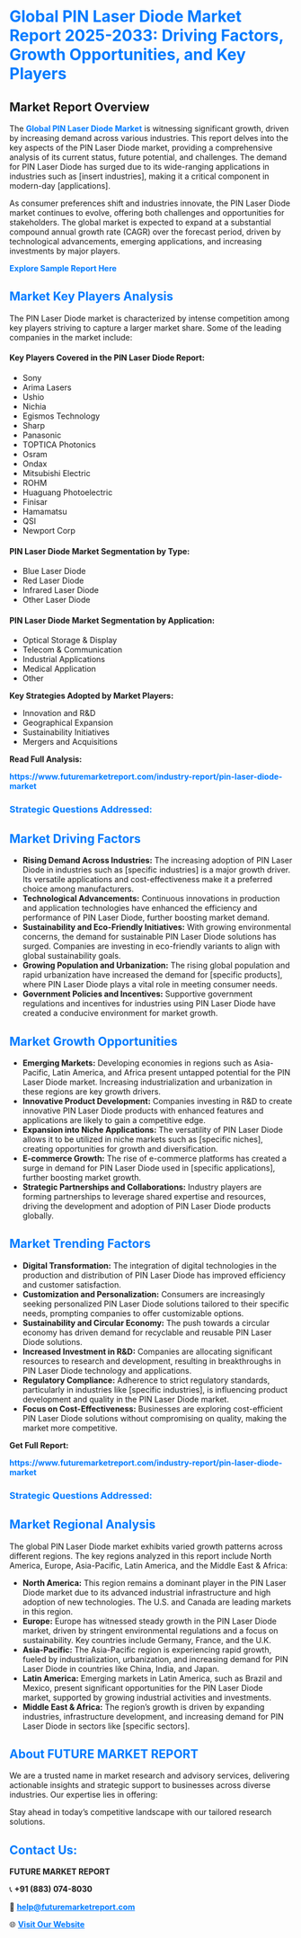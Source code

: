 <h1 style="color: #007BFF;">Global PIN Laser Diode Market Report 2025-2033: Driving Factors, Growth Opportunities, and Key Players</h1>

<section id="overview">
<h2>Market Report Overview</h2>
<p>The <a href="https://www.futuremarketreport.com/industry-report/pin-laser-diode-market" style="color: #007BFF; text-decoration: none;"><strong>Global PIN Laser Diode Market</strong></a> is witnessing significant growth, driven by increasing demand across various industries. This report delves into the key aspects of the PIN Laser Diode market, providing a comprehensive analysis of its current status, future potential, and challenges. The demand for PIN Laser Diode has surged due to its wide-ranging applications in industries such as [insert industries], making it a critical component in modern-day [applications].</p>
<p>As consumer preferences shift and industries innovate, the PIN Laser Diode market continues to evolve, offering both challenges and opportunities for stakeholders. The global market is expected to expand at a substantial compound annual growth rate (CAGR) over the forecast period, driven by technological advancements, emerging applications, and increasing investments by major players.</p>
</section>

<section id="overview">
<p><a href="https://www.futuremarketreport.com/request-sample/reportId=115914" style="color: #007BFF; text-decoration: none;"><strong>Explore Sample Report Here</strong></a></p>
</section>

<section id="key-players">
<h2 style="color: #007BFF;">Market Key Players Analysis</h2>
<p>The PIN Laser Diode market is characterized by intense competition among key players striving to capture a larger market share. Some of the leading companies in the market include:</p>
<h4>Key Players Covered in the PIN Laser Diode Report:</h4>
<ul><li>Sony</li><li>Arima Lasers</li><li>Ushio</li><li>Nichia</li><li>Egismos Technology</li><li>Sharp</li><li>Panasonic</li><li>TOPTICA Photonics</li><li>Osram</li><li>Ondax</li><li>Mitsubishi Electric</li><li>ROHM</li><li>Huaguang Photoelectric</li><li>Finisar</li><li>Hamamatsu</li><li>QSI</li><li>Newport Corp</li></ul>
<h4>PIN Laser Diode Market Segmentation by Type:</h4>
<ul><li>Blue Laser Diode</li><li>Red Laser Diode</li><li>Infrared Laser Diode</li><li>Other Laser Diode</li></ul>

<h4>PIN Laser Diode Market Segmentation by Application:</h4>
<ul><li>Optical Storage &amp; Display</li><li>Telecom &amp; Communication</li><li>Industrial Applications</li><li>Medical Application</li><li>Other</li></ul>
<p><strong>Key Strategies Adopted by Market Players:</strong></p>
<ul>
<li>Innovation and R&D</li>
<li>Geographical Expansion</li>
<li>Sustainability Initiatives</li>
<li>Mergers and Acquisitions</li>
</ul>
</section>

<section>
<p><strong>Read Full Analysis: </strong></p><a href="https://www.futuremarketreport.com/industry-report/pin-laser-diode-market" style="color: #007BFF; text-decoration: none;"><strong>https://www.futuremarketreport.com/industry-report/pin-laser-diode-market</strong></a>
<h3 style="color: #007BFF;">Strategic Questions Addressed:</h3>
</section>

<section id="driving-factors">
<h2 style="color: #007BFF;">Market Driving Factors</h2>
<ul>
<li><strong>Rising Demand Across Industries:</strong> The increasing adoption of PIN Laser Diode in industries such as [specific industries] is a major growth driver. Its versatile applications and cost-effectiveness make it a preferred choice among manufacturers.</li>
<li><strong>Technological Advancements:</strong> Continuous innovations in production and application technologies have enhanced the efficiency and performance of PIN Laser Diode, further boosting market demand.</li>
<li><strong>Sustainability and Eco-Friendly Initiatives:</strong> With growing environmental concerns, the demand for sustainable PIN Laser Diode solutions has surged. Companies are investing in eco-friendly variants to align with global sustainability goals.</li>
<li><strong>Growing Population and Urbanization:</strong> The rising global population and rapid urbanization have increased the demand for [specific products], where PIN Laser Diode plays a vital role in meeting consumer needs.</li>
<li><strong>Government Policies and Incentives:</strong> Supportive government regulations and incentives for industries using PIN Laser Diode have created a conducive environment for market growth.</li>
</ul>
</section>

<section id="growth-opportunities">
<h2 style="color: #007BFF;">Market Growth Opportunities</h2>
<ul>
<li><strong>Emerging Markets:</strong> Developing economies in regions such as Asia-Pacific, Latin America, and Africa present untapped potential for the PIN Laser Diode market. Increasing industrialization and urbanization in these regions are key growth drivers.</li>
<li><strong>Innovative Product Development:</strong> Companies investing in R&D to create innovative PIN Laser Diode products with enhanced features and applications are likely to gain a competitive edge.</li>
<li><strong>Expansion into Niche Applications:</strong> The versatility of PIN Laser Diode allows it to be utilized in niche markets such as [specific niches], creating opportunities for growth and diversification.</li>
<li><strong>E-commerce Growth:</strong> The rise of e-commerce platforms has created a surge in demand for PIN Laser Diode used in [specific applications], further boosting market growth.</li>
<li><strong>Strategic Partnerships and Collaborations:</strong> Industry players are forming partnerships to leverage shared expertise and resources, driving the development and adoption of PIN Laser Diode products globally.</li>
</ul>
</section>

<section id="trending-factors">
<h2 style="color: #007BFF;">Market Trending Factors</h2>
<ul>
<li><strong>Digital Transformation:</strong> The integration of digital technologies in the production and distribution of PIN Laser Diode has improved efficiency and customer satisfaction.</li>
<li><strong>Customization and Personalization:</strong> Consumers are increasingly seeking personalized PIN Laser Diode solutions tailored to their specific needs, prompting companies to offer customizable options.</li>
<li><strong>Sustainability and Circular Economy:</strong> The push towards a circular economy has driven demand for recyclable and reusable PIN Laser Diode solutions.</li>
<li><strong>Increased Investment in R&D:</strong> Companies are allocating significant resources to research and development, resulting in breakthroughs in PIN Laser Diode technology and applications.</li>
<li><strong>Regulatory Compliance:</strong> Adherence to strict regulatory standards, particularly in industries like [specific industries], is influencing product development and quality in the PIN Laser Diode market.</li>
<li><strong>Focus on Cost-Effectiveness:</strong> Businesses are exploring cost-efficient PIN Laser Diode solutions without compromising on quality, making the market more competitive.</li>
</ul>
</section>

<section>
<p><strong>Get Full Report: </strong></p><a href="https://www.futuremarketreport.com/industry-report/pin-laser-diode-market" style="color: #007BFF; text-decoration: none;"><strong>https://www.futuremarketreport.com/industry-report/pin-laser-diode-market</strong></a>
<h3 style="color: #007BFF;">Strategic Questions Addressed:</h3>
</section>


<section id="regional-analysis">
<h2 style="color: #007BFF;">Market Regional Analysis</h2>
<p>The global PIN Laser Diode market exhibits varied growth patterns across different regions. The key regions analyzed in this report include North America, Europe, Asia-Pacific, Latin America, and the Middle East & Africa:</p>
<ul>
<li><strong>North America:</strong> This region remains a dominant player in the PIN Laser Diode market due to its advanced industrial infrastructure and high adoption of new technologies. The U.S. and Canada are leading markets in this region.</li>
<li><strong>Europe:</strong> Europe has witnessed steady growth in the PIN Laser Diode market, driven by stringent environmental regulations and a focus on sustainability. Key countries include Germany, France, and the U.K.</li>
<li><strong>Asia-Pacific:</strong> The Asia-Pacific region is experiencing rapid growth, fueled by industrialization, urbanization, and increasing demand for PIN Laser Diode in countries like China, India, and Japan.</li>
<li><strong>Latin America:</strong> Emerging markets in Latin America, such as Brazil and Mexico, present significant opportunities for the PIN Laser Diode market, supported by growing industrial activities and investments.</li>
<li><strong>Middle East & Africa:</strong> The region’s growth is driven by expanding industries, infrastructure development, and increasing demand for PIN Laser Diode in sectors like [specific sectors].</li>
</ul>
</section>

<footer>
<h2 style="color: #007BFF;">About FUTURE MARKET REPORT</h2>
<p>We are a trusted name in market research and advisory services, delivering actionable insights and strategic support to businesses across diverse industries. Our expertise lies in offering:</p>

<p>Stay ahead in today’s competitive landscape with our tailored research solutions.</p>

<h2 style="color: #007BFF;">Contact Us:</h2>
<p><strong>FUTURE MARKET REPORT</strong></p>
<p>📞 <strong>+91 (883) 074-8030</strong></p>
<p>📧 <strong><a href="mailto:help@futuremarketreport.com" style="color: #007BFF;">help@futuremarketreport.com</a></strong></p>
<p>🌐 <strong><a href="https://www.futuremarketreport.com/" style="color: #007BFF;">Visit Our Website</a></strong></p>
</footer>